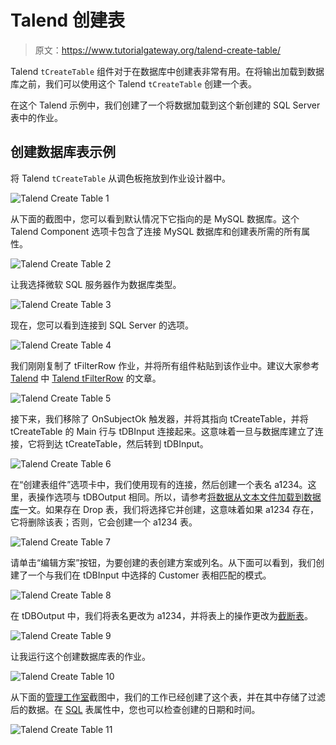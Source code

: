 # Talend 创建表

> 原文：<https://www.tutorialgateway.org/talend-create-table/>

Talend `tCreateTable` 组件对于在数据库中创建表非常有用。在将输出加载到数据库之前，我们可以使用这个 Talend `tCreateTable` 创建一个表。

在这个 Talend 示例中，我们创建了一个将数据加载到这个新创建的 SQL Server 表中的作业。

## 创建数据库表示例

将 Talend `tCreateTable` 从调色板拖放到作业设计器中。

![Talend Create Table 1](img/3cc8ebda6dcd9155cec8cb1ddf473e6a.png)

从下面的截图中，您可以看到默认情况下它指向的是 MySQL 数据库。这个 Talend Component 选项卡包含了连接 MySQL 数据库和创建表所需的所有属性。

![Talend Create Table 2](img/40ef54129ec9202a2625c741ec2359e9.png)

让我选择微软 SQL 服务器作为数据库类型。

![Talend Create Table 3](img/9cabf4e998fac46d1579209fe258e730.png)

现在，您可以看到连接到 SQL Server 的选项。

![Talend Create Table 4](img/e34412ad7e0fe233c84147cafdd08525.png)

我们刚刚复制了 tFilterRow 作业，并将所有组件粘贴到该作业中。建议大家参考 [Talend](https://www.tutorialgateway.org/talend-tutorial/) 中 [Talend tFilterRow](https://www.tutorialgateway.org/talend-filter-rows/) 的文章。

![Talend Create Table 5](img/3a0ff05c18d1109d75fada04103489d4.png)

接下来，我们移除了 OnSubjectOk 触发器，并将其指向 tCreateTable，并将 tCreateTable 的 Main 行与 tDBInput 连接起来。这意味着一旦与数据库建立了连接，它将到达 tCreateTable，然后转到 tDBInput。

![Talend Create Table 6](img/cd194075b37548b42986a425cefecc4b.png)

在“创建表组件”选项卡中，我们使用现有的连接，然后创建一个表名 a1234。这里，表操作选项与 tDBOutput 相同。所以，请参考[将数据从文本文件加载到数据库](https://www.tutorialgateway.org/talend-load-data-from-text-file-into-database/)一文。如果存在 Drop 表，我们将选择它并创建，这意味着如果 a1234 存在，它将删除该表；否则，它会创建一个 a1234 表。

![Talend Create Table 7](img/7b12d37b8601f74a63483b0f27b3f500.png)

请单击“编辑方案”按钮，为要创建的表创建方案或列名。从下面可以看到，我们创建了一个与我们在 tDBInput 中选择的 Customer 表相匹配的模式。

![Talend Create Table 8](img/60a7b105edff637758c6cca061d88172.png)

在 tDBOutput 中，我们将表名更改为 a1234，并将表上的操作更改为[截断表](https://www.tutorialgateway.org/sql-truncate-table/)。

![Talend Create Table 9](img/e6071ccb2dc576297dce2c0c6a0b4b4e.png)

让我运行这个创建数据库表的作业。

![Talend Create Table 10](img/4a900e28c4e3521dbd33c79b1c654d90.png)

从下面的[管理工作室](https://www.tutorialgateway.org/sql-server-management-studio/)截图中，我们的工作已经创建了这个表，并在其中存储了过滤后的数据。在 [SQL](https://www.tutorialgateway.org/sql/) 表属性中，您也可以检查创建的日期和时间。

![Talend Create Table 11](img/98bdb4563ae89fe1c12bd08012cfdb60.png)